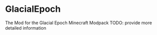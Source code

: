 # GlacialEpoch
The Mod for the Glacial Epoch Minecraft Modpack
TODO: provide more detailed information
